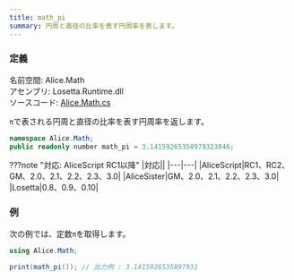 ```yaml
---
title: math_pi
summary: 円周と直径の比率を表す円周率を表します。
---
```


### 定義
名前空間: Alice.Math<br/>
アセンブリ: Losetta.Runtime.dll<br/>
ソースコード: [Alice.Math.cs](https://github.com/WSOFT-Project/Losetta/blob/master/Losetta.Runtime/Alice.Math.cs)

`π`で表される円周と直径の比率を表す円周率を返します。

```cs title="AliceScript"
namespace Alice.Math;
public readonly number math_pi = 3.14159265358979323846;
```

???note "対応: AliceScript RC1以降"
    |対応||
    |---|---|
    |AliceScript|RC1、RC2、GM、2.0、2.1、2.2、2.3、3.0|
    |AliceSister|GM、2.0、2.1、2.2、2.3、3.0|
    |Losetta|0.8、0.9、0.10|

### 例
次の例では、定数`π`を取得します。

```cs title="AliceScript"
using Alice.Math;

print(math_pi()); // 出力例 : 3.1415926535897931
```